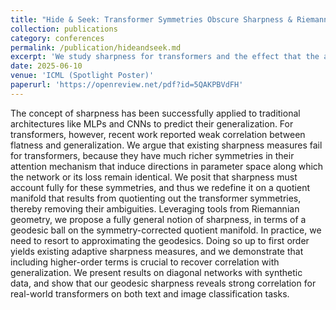 ```yaml
---
title: "Hide & Seek: Transformer Symmetries Obscure Sharpness & Riemannian Geometry Finds It"
collection: publications
category: conferences
permalink: /publication/hideandseek.md
excerpt: 'We study sharpness for transformers and the effect that the attention mechanism symmetries has on the link betwween sharpness and generalization.'
date: 2025-06-10
venue: 'ICML (Spotlight Poster)'
paperurl: 'https://openreview.net/pdf?id=5QAKPBVdFH'
---
```


The concept of sharpness has been successfully applied to traditional architectures like MLPs and CNNs to predict their generalization. For transformers, however, recent work reported weak correlation between flatness and generalization. We argue that existing sharpness measures fail for transformers, because they have much richer symmetries in their attention mechanism that induce directions in parameter space along which the network or its loss remain identical. We posit that sharpness must account fully for these symmetries, and thus we redefine it on a quotient manifold that results from quotienting out the transformer symmetries, thereby removing their ambiguities. Leveraging tools from Riemannian geometry, we propose a fully general notion of sharpness, in terms of a geodesic ball on the symmetry-corrected quotient manifold. In practice, we need to resort to approximating the geodesics. Doing so up to first order yields existing adaptive sharpness measures, and we demonstrate that including higher-order terms is crucial to recover correlation with generalization. We present results on diagonal networks with synthetic data, and show that our geodesic sharpness reveals strong correlation for real-world transformers on both text and image classification tasks. 

